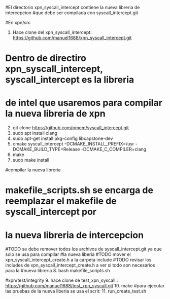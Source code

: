 #El directorio xpn_syscall_intercept contiene la nueva libreria de intercepcion
#que debe ser compilada con syscall_intercept.git

#En xpn/src
1. Hace clone del xpn_syscall_intercept: https://github.com/manuel1688/xpn_syscall_intercept.git

# Dentro de directiro xpn_syscall_intercept, syscall_intercept es la libreria
# de intel que usaremos para compilar la nueva libreria de xpn
2. git clone https://github.com/pmem/syscall_intercept.git
3. sudo apt install clang
4. sudo apt-get install pkg-config libcapstone-dev
5. cmake syscall_intercept -DCMAKE_INSTALL_PREFIX=/usr -DCMAKE_BUILD_TYPE=Release -DCMAKE_C_COMPILER=clang
6. make
7. sudo make install

#compilar la nueva libreria
# makefile_scripts.sh se encarga de reemplazar el makefile de syscall_intercept por
# la nueva libreria de intercepcion
#TODO se debe remover todos los archivos de syscall_intercept.git ya que solo se usa para compilar
#la nueva liberia
#TODO mover el xpn_syscall_intercept_create.h a la carpeta include
#TODO revisar los includes de xpn_syscall_intercept_create.h a ver si todo son necesarios para la 
#nueva libreria
8. bash makefile_scripts.sh

#xpn/test/integrity
9. hace clone de test_xpn_syscall : https://github.com/manuel1688/test_xpn_syscall.git
10. make
#para ejecutar las pruebas de la nueva liberia se usa el scrit:
11. run_create_test.sh
